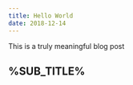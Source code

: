 ```yaml
---
title: Hello World
date: 2018-12-14
---
```


This is a truly meaningful blog post

<h2 data-testid="sub-title">%SUB_TITLE%</h2>

<h2 data-testid="gatsby-remark-subcache-value"></h2>
